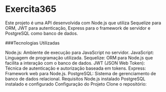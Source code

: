 # Exercita365

Este projeto é uma API desenvolvida com Node.js que utiliza Sequelize para ORM, JWT para autenticação, Express para o framework de servidor e PostgreSQL como banco de dados.

###Tecnologias Utilizadas

Node.js: Ambiente de execução para JavaScript no servidor.
JavaScript: Linguagem de programação utilizada.
Sequelize: ORM para Node.js que facilita a interação com o banco de dados.
JWT (JSON Web Token): Técnica de autenticação e autorização baseada em tokens.
Express: Framework web para Node.js.
PostgreSQL: Sistema de gerenciamento de banco de dados relacional.
Requisitos
Node.js instalado
PostgreSQL instalado e configurado
Configuração do Projeto
Clone o repositório:
